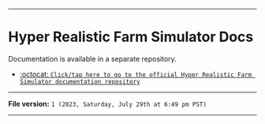 
***

# Hyper Realistic Farm Simulator Docs

Documentation is available in a separate repository.

- [:octocat: `Click/tap here to go to the official Hyper Realistic Farm Simulator documentation repository`](https://github.com/seanpm2001/Hyper-Realistic-Farm-Simulator_Docs/)

***

**File version:** `1 (2023, Saturday, July 29th at 6:49 pm PST)`

***
